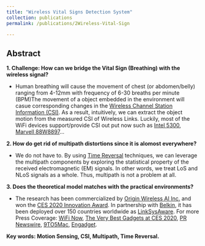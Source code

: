 ```yaml
---
title: "Wireless Vital Signs Detection System"
collection: publications
permalink: /publications/2Wireless-Vital-Sign

---
```


## Abstract
<b> 1.  Challenge: How can we bridge the Vital Sign (Breathing) with the wireless signal? </b> <br>
  * Human breathing will cause the movement of chest (or abdomen/belly) ranging from 4-12mm with frequency of 6-30 breaths per minute (BPM)The movement of a object embedded in the environment will casue corresponding changes in the [Wireless Channel Station Information (CSI)](https://en.wikipedia.org/wiki/Channel_state_information). As a result, intuitively, we can extract the object motion from the measured CSI of Wireless Links. Luckily, most of the WiFi devices support/provide CSI out put now such as [Intel 5300](https://www.intel.com/content/www/us/en/products/docs/wireless-products/ultimate-n-wifi-link-5300-brief.html), [Marvell 88W8897](https://www.marvell.com/content/dam/marvell/en/public-collateral/wireless/marvell-wireless-88w8897-product-brief-2018-10.pdf)...

<b> 2.  How do get rid of multipath distortions since it is alomost everywhere? </b> <br>
  * We do not have to. By using [Time Reversal](http://video.cmsworldwide.com/SP17/SP17_RayLiu_Keynote_1080p.mp4) techniques, we can leverage the multipath components by exploring the statistical property of the received electromagnetic (EM) signals. In other words, we treat LoS and NLoS signals as a whole. Thus, multipath is not a problem at all.

<b> 3.  Does the theoretical model matches with the practical environments? </b> <br>
  * The research has been commercialized by [Origin Wireless AI Inc.](https://www.originwirelessai.com/) and won the [CES 2020 Innovation Award](https://www.ces.tech/Innovation-Awards/Honorees/2020/Honorees/L/Linksys-Aware.aspx). In partnership with [Belkin](https://www.belkin.com/us/), it has been deployed over 150 countries worldwide as [LinkSysAware](https://www.linksys.com/us/linksys-aware/). For more Press Coverage: [WiFi Now](https://wifinowglobal.com/news-and-blog/roundup-centurylinks-wi-fi-6-with-intel-origins-mesh-sensing-xfinitys-wifi-ready/), [The Very Best Gadgets at CES 2020](https://gizmodo.com/the-very-best-gadgets-we-saw-at-ces-2020-1840949011), [PR Newswire](https://www.prnewswire.com/news-releases/origin-wireless-brings-smart-home-and-indoor-tracking-solution-to-mesh-routers-300576721.html?tc=eml_cleartime), [9TO5Mac](https://9to5mac.com/2019/10/08/linksys-aware-motion-sensing-mesh-wifi/), [Engadget](https://www.engadget.com/2019-10-08-linksys-motion-sensing-velop.html). <br>

<b> Key words: Motion Sensing, CSI, Multipath, Time Reversal.</b>
